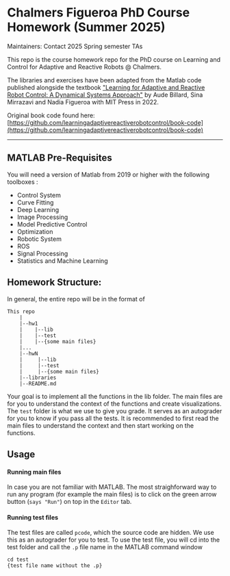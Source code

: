 # Chalmers Figueroa PhD Course Homework (Summer 2025)

Maintainers: Contact 2025 Spring semester TAs

This repo is the course homework repo for the PhD course on Learning and Control for Adaptive and Reactive Robots @ Chalmers.

The libraries and exercises have been adapted from the Matlab code published alongside the textbook ["Learning for Adaptive and Reactive Robot Control: A Dynamical Systems Approach"](https://mitpress.mit.edu/9780262046169/learning-for-adaptive-and-reactive-robot-control/) by Aude Billard, Sina Mirrazavi and Nadia Figueroa with MIT Press in 2022. 

Original book code found here: [https://github.com/learningadaptivereactiverobotcontrol/book-code](https://github.com/learningadaptivereactiverobotcontrol/book-code)


---

## MATLAB Pre-Requisites

You will need a version of Matlab from 2019 or higher with the following toolboxes :
- Control System
- Curve Fitting
- Deep Learning
- Image Processing 
- Model Predictive Control
- Optimization
- Robotic System
- ROS 
- Signal Processing
- Statistics and Machine Learning


## Homework Structure:

In general, the entire repo will be in the format of
```
This repo
    |
    |--hw1
    |    |--lib
    |    |--test
    |    |--{some main files}
    |...
    |--hwN
    |     |--lib
    |     |--test
    |     |--{some main files}
    |--libraries
    |--README.md
```

Your goal is to implement all the functions in the lib folder. The main files are for you to understand the context of the functions and create visualizations. The ```test``` folder is what we use to give you grade. It serves as an autograder for you to know if you pass all the tests. It is recommended to first read the main files to understand the context and then start working on the functions.

## Usage

#### Running main files
In case you are not familiar with MATLAB. The most straighforward way to run any program (for example the main files) is to click on the green arrow button (```says "Run"```) on top in the ```Editor``` tab.

#### Running test files
The test files are called ```pcode```, which the source code are hidden. We use this as an autograder for you to test. To use the test file, you will cd into the test folder and call the ```.p``` file name in the MATLAB command window
```
cd test
{test file name without the .p}
```
